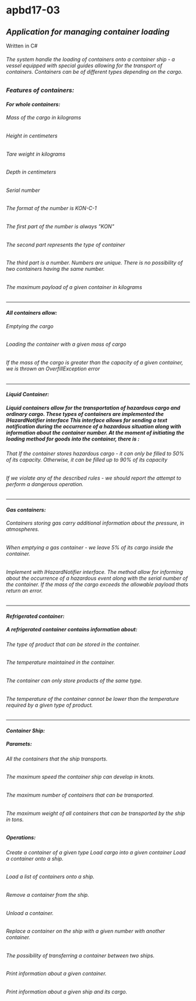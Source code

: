 # apbd17-03
## *Application for managing container loading*
Written in C#
###### The system handle the loading of containers onto a container ship - a vessel equipped with special guides allowing for the transport of containers. Containers can be of different types depending on the cargo.
### *Features of containers:*

#### *For whole containers:*
###### Mass of the cargo in kilograms
###### Height in centimeters
###### Tare weight in kilograms 
###### Depth in centimeters
###### Serial number
###### The format of the number is KON-C-1
###### The first part of the number is always "KON"
###### The second part represents the type of container
###### The third part is a number. Numbers are unique. There is no possibility of two containers having the same number.
###### The maximum payload of a given container in kilograms


---


#### *All containers allow:*
###### Emptying the cargo
###### Loading the container with a given mass of cargo
###### If the mass of the cargo is greater than the capacity of a given container, we is thrown an OverfillException error


---


#### *Liquid Container:*
##### Liquid containers allow for the transportation of hazardous cargo and ordinary cargo. These types of containers are implemented the IHazardNotifier interface This interface allows for sending a text notification during the occurrence of a hazardous situation along with information about the container number. At the moment of initiating the loading method for goods into the container, there is : 
###### That If the container stores hazardous cargo - it can only be filled to 50% of its capacity. Otherwise, it can be filled up to 90% of its capacity
###### If we violate any of the described rules - we should report the attempt to perform a dangerous operation.


---


#### *Gas containers:*
###### Containers storing gas carry additional information about the pressure, in atmospheres.
###### When emptying a gas container - we leave 5% of its cargo inside the container.
###### Implement with IHazardNotifier interface. The method allow for informing about the occurrence of a hazardous event along with the serial number of the container. If the mass of the cargo exceeds the allowable payload thats return an error.


---


#### *Refrigerated container:*
##### A refrigerated container contains information about:
###### The type of product that can be stored in the container.
###### The temperature maintained in the container.
###### The container can only store products of the same type.
###### The temperature of the container cannot be lower than the temperature required by a given type of product.


---


#### *Container Ship:*
##### *Paramets:*
###### All the containers that the ship transports.
###### The maximum speed the container ship can develop in knots.
###### The maximum number of containers that can be transported.
###### The maximum weight of all containers that can be transported by the ship in tons.
##### *Operations:*
###### Create a container of a given type Load cargo into a given container Load a container onto a ship.
###### Load a list of containers onto a ship.
###### Remove a container from the ship.
###### Unload a container.
###### Replace a container on the ship with a given number with another container.
###### The possibility of transferring a container between two ships.
###### Print information about a given container.
###### Print information about a given ship and its cargo.
